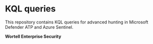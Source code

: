 # KQL queries
This repository contains KQL queries for advanced hunting in Microsoft Defender ATP and Azure Sentinel.

**Wortell Enterprise Security**
